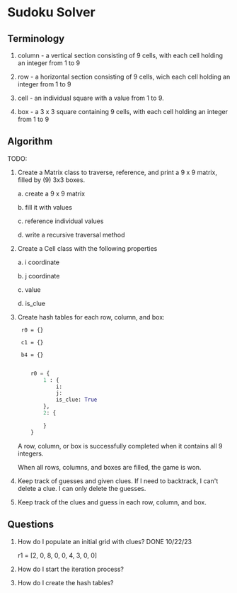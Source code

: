 # __Sudoku Solver__


## Terminology

1. column - a vertical section consisting of 9 cells, with each cell holding an integer from 1 to 9

2. row - a horizontal section consisting of 9 cells, wich each cell holding an integer from 1 to 9

3. cell - an individual square with a value from 1 to 9.

4. box - a 3 x 3 square containing 9 cells, with each cell holding an integer from 1 to 9


## Algorithm

TODO:

1. Create a Matrix class to traverse, reference, and print a 9 x 9 matrix, filled by (9) 3x3 boxes.

    a. create a 9 x 9 matrix

    b. fill it with values

    c. reference individual values

    d. write a recursive traversal method

2. Create a Cell class with the following properties

    a. i coordinate

    b. j coordinate

    c. value

    d. is_clue

3. Create hash tables for each row, column, and box:

        r0 = {}

        c1 = {}

        b4 = {}


    ```python

        r0 = {
            1 : {
                i:
                j:
                is_clue: True
            },
            2: {

            }
        }
    ```

    A row, column, or box is successfully completed when it contains all 9 integers.

    When all rows, columns, and boxes are filled, the game is won.



2. Keep track of guesses and given clues.  If I need to backtrack, I can't delete a clue.  I can only delete the guesses.

3. Keep track of the clues and guess in each row, column, and box.


## Questions

1. How do I populate an initial grid with clues?  DONE 10/22/23

    r1 = [2, 0, 8, 0, 0, 4, 3, 0, 0]


2. How do I start the iteration process?


3. How do I create the hash tables?
